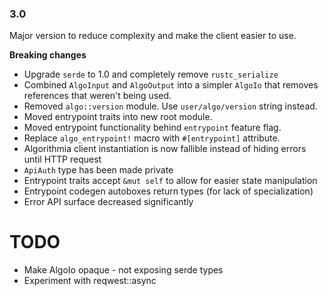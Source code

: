 ### 3.0

Major version to reduce complexity and make the client easier to use.

**Breaking changes**
- Upgrade `serde` to 1.0 and completely remove `rustc_serialize`
- Combined `AlgoInput` and `AlgoOutput` into a simpler `AlgoIo` that removes references that weren't being used.
- Removed `algo::version` module. Use `user/algo/version` string instead.
- Moved entrypoint traits into new root module.
- Moved entrypoint functionality behind `entrypoint` feature flag.
- Replace `algo_entrypoint!` macro with `#[entrypoint]` attribute.
- Algorithmia client instantiation is now fallible instead of hiding errors until HTTP request
- `ApiAuth` type has been made private
- Entrypoint traits accept `&mut self` to allow for easier state manipulation
- Entrypoint codegen autoboxes return types (for lack of specialization)
- Error API surface decreased significantly

# TODO
- Make AlgoIo opaque - not exposing serde types
- Experiment with reqwest::async
